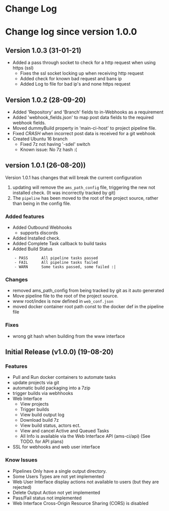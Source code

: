 # Change Log

# Change log since version 1.0.0

## Version 1.0.3 (31-01-21)
- Added a pass through socket to check for a http request when using https (ssl)
  - Fixes the ssl socket locking up when receiving http request
  - Added check for known bad request and bans ip
  - Added Log to file for bad ip's and none https request

## Version 1.0.2 (28-09-20)

- Added 'Repository' and 'Branch' fields to in-Webhooks as a requirement
- Added 'webhook_fields.json' to map post data fields to the required webhook fields.
- Moved dummyBuild property in 'main-ci-host' to project pipeline file.
- Fixed *CRASH* when incorrect post data is received for a git webhook
- Created Ubuntu 16 branch
    - Fixed 7z not having '-sdel' switch
    - Known issue: No 7z hash :(
    
## version 1.0.1 (26-08-20))
Version 1.0.1 has changes that will break the current configuration
1) updating will remove the ```ams_path_config``` file, triggering the 
new not installed check. (It was incorrectly tracked by git)
2) The ```pipeline``` has been moved to the root of the project source, rather
than being in the config file.

### Added features
- Added Outbound Webhooks
    - supports discords
- Added Installed check.
- Added Complete Task callback to build tasks 
- Added Build Status
```
    - PASS      All pipeline tasks passed
    - FAIL      All pipeline tasks failed
    - WARN      Some tasks passed, some failed :|
```

### Changes
- removed ams_path_config from being tracked by git as it auto generated
- Move pipeline file to the root of the project source.
- www root/index is now defined in ```web_conf.json```
- moved docker container root path const to the docker def in the pipeline file 

### Fixes
- wrong git hash when building from the www interface


## Initial Release (v1.0.0) (19-08-20)
### Features 
- Pull and Run docker containers to automate tasks
- update projects via git
- automatic build packaging into a 7zip
- trigger builds via webhhooks
- Web Interface
    - View projects
    - Trigger builds
    - View build output log
    - Download build 7z
    - View build status, actors ect.
    - View and cancel Active and Queued Tasks
    - All Info is available via the Web Interface API (ams-ci/api) (See TODO. for API plans)
- SSL for webhooks and web user interface
    
### Know Issues
- Pipelines Only have a single output directory.
- Some Users Types are not yet implemented
- Web User Interface display actions not available to users (but they are rejected)
- Delete Output Action not yet implemented
- Pass/Fail status not implemented
- Web Interface Cross-Origin Resource Sharing (CORS) is disabled
